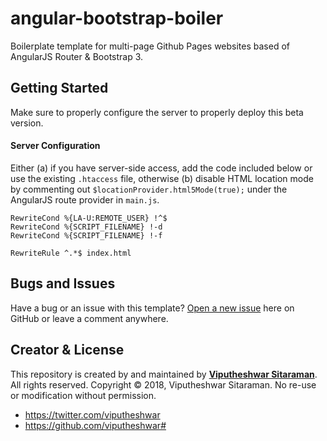 # angular-bootstrap-boiler
	
Boilerplate template for multi-page Github Pages websites based of AngularJS Router & Bootstrap 3.
	
## Getting Started	
	
Make sure to properly configure the server to properly deploy this beta version.

#### Server Configuration
Either (a) if you have server-side access, add the code included below or use the existing `.htaccess` file, otherwise (b) disable HTML location mode by commenting out `$locationProvider.html5Mode(true);` under the AngularJS route provider in `main.js`.

```
RewriteCond %{LA-U:REMOTE_USER} !^$
RewriteCond %{SCRIPT_FILENAME} !-d
RewriteCond %{SCRIPT_FILENAME} !-f
 
RewriteRule ^.*$ index.html
 ```


## Bugs and Issues	
	
Have a bug or an issue with this template? [Open a new issue](./issues) here on GitHub or leave a comment anywhere.	
	
## Creator & License
	
This repository is created by and maintained by **[Viputheshwar Sitaraman](http://sitaraman.vip/)**. All rights reserved. Copyright &copy; 2018, Viputheshwar Sitaraman. No re-use or modification without permission.
	
* https://twitter.com/viputheshwar	
* https://github.com/viputheshwar#